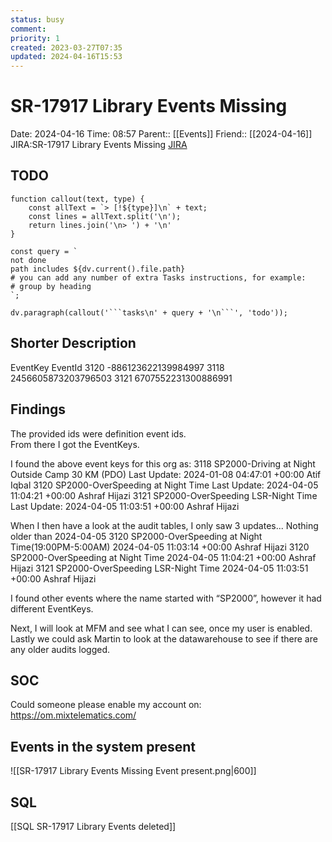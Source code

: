```yaml
---
status: busy
comment: 
priority: 1
created: 2023-03-27T07:35
updated: 2024-04-16T15:53
---
```


# SR-17917 Library Events Missing

Date: 2024-04-16 Time: 08:57
Parent:: [[Events]]
Friend:: [[2024-04-16]]
JIRA:SR-17917 Library Events Missing
[JIRA](https://csojiramixtelematics.atlassian.net/browse/SR-17917)


## TODO
```dataviewjs
function callout(text, type) {
    const allText = `> [!${type}]\n` + text;
    const lines = allText.split('\n');
    return lines.join('\n> ') + '\n'
}

const query = `
not done
path includes ${dv.current().file.path}
# you can add any number of extra Tasks instructions, for example:
# group by heading
`;

dv.paragraph(callout('```tasks\n' + query + '\n```', 'todo'));
```

## Shorter Description

EventKey	EventId
3120	    -886123622139984997
3118	    2456605873203796503
3121	    6707552231300886991

## Findings

The provided ids were definition event ids.  
From there I got the EventKeys.  

I found the above event keys for this org as:
3118 SP2000-Driving at Night Outside Camp 30 KM (PDO) Last Update: 2024-01-08 04:47:01 +00:00	Atif Iqbal
3120 SP2000-OverSpeeding at Night Time                           Last Update: 2024-04-05 11:04:21 +00:00	Ashraf Hijazi
3121 SP2000-OverSpeeding LSR-Night Time                        Last Update: 2024-04-05 11:03:51 +00:00	Ashraf Hijazi

When I then have a look at the audit tables, I only saw 3 updates...
Nothing older than 2024-04-05
3120 SP2000-OverSpeeding at Night Time(19:00PM-5:00AM)	 2024-04-05 11:03:14 +00:00	Ashraf Hijazi
3120 SP2000-OverSpeeding at Night Time	                             2024-04-05 11:04:21 +00:00	Ashraf Hijazi
3121 SP2000-OverSpeeding LSR-Night Time	                             2024-04-05 11:03:51 +00:00	Ashraf Hijazi

I found other events where the name started with “SP2000”, however it had different EventKeys.

Next, I will look at MFM and see what I can see, once my user is enabled.
Lastly we could ask Martin to look at the datawarehouse to see if there are any older audits logged.

## SOC

Could someone please enable my account on: https://om.mixtelematics.com/


## Events in the system present

![[SR-17917 Library Events Missing Event present.png|600]]

## SQL

[[SQL SR-17917 Library Events deleted]]

